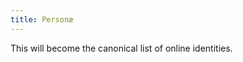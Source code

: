 ```yaml
---
title: Personæ
---
```


This will become the canonical list of online identities.

<script type='text/javascript' src='http://www.dandyid.org/beta/publicserviceswidget/user_id/60076'></script>

